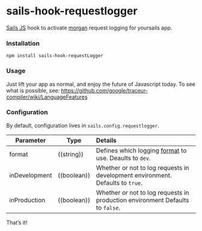 # sails-hook-requestlogger

[Sails JS](http://sailsjs.org) hook to activate [morgan](https://github.com/expressjs/morgan) request logging for yoursails app.

### Installation

`npm install sails-hook-requestLogger`

### Usage

Just lift your app as normal, and enjoy the future of Javascript today. To see what is possible, see: https://github.com/google/traceur-compiler/wiki/LanguageFeatures

### Configuration

By default, configuration lives in `sails.config.requestlogger`.

Parameter      | Type                | Details
-------------- | ------------------- |:---------------------------------
format        | ((string)) | Defines which logging [format](https://github.com/expressjs/morgan#predefined-formats) to use. Deaults to `dev`.
inDevelopment | ((boolean)) | Whether or not to log requests in development environment.  Defaults to `true`.
inProduction  | ((boolean)) | Whether or not to log requests in production environment  Defaults to `false`.

That&rsquo;s it!
